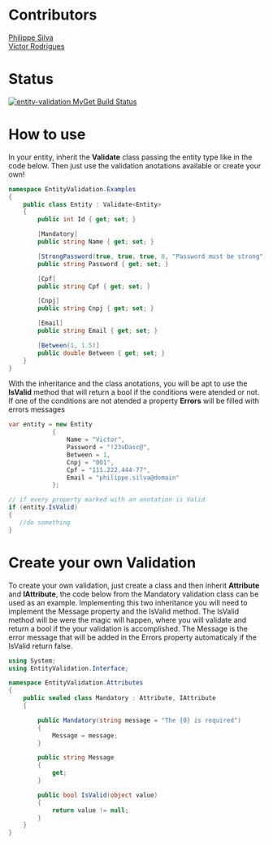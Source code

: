 # Contributors

[Philippe Silva](https://github.com/philippesilva)  
[Victor Rodrigues](https://github.com/victorgare)  

# Status
[![entity-validation MyGet Build Status](https://www.myget.org/BuildSource/Badge/entity-validation?identifier=8e5d0a8d-5b73-43dc-8e7d-ef74a1de0a10)](https://www.myget.org/)

# How to use

In your entity, inherit the **Validate** class passing the entity type like in the code below. Then just use the validation anotations available or create your own!


``` csharp
namespace EntityValidation.Examples
{
    public class Entity : Validate<Entity>
    {
        public int Id { get; set; }

        [Mandatory]
        public string Name { get; set; }

        [StrongPassword(true, true, true, 8, "Password must be strong")]
        public string Password { get; set; }

        [Cpf]
        public string Cpf { get; set; }

        [Cnpj]
        public string Cnpj { get; set; }

        [Email]
        public string Email { get; set; }

        [Between(1, 1.5)]
        public double Between { get; set; }
    }
}
```

With the inheritance and the class anotations, you will be apt to use the **IsValid** method that will return a bool if the conditions were atended or not. If one of the conditions are not atended a property **Errors** will be filled with errors messages

```csharp
var entity = new Entity
            {
                Name = "Victor",
                Password = "!23vDasc@",
                Between = 1,
                Cnpj = "001",
                Cpf = "111.222.444-77",
                Email = "philippe.silva@domain"
            };

// if every property marked with an anotation is Valid
if (entity.IsValid)
{
   //do something   
}
```

# Create your own Validation

To create your own validation, just create a class and then inherit **Attribute** and **IAttribute**, the code below from the Mandatory validation class can be used as an example. Implementing this two inheritance you will need to implement the Message property and the IsValid method. The IsValid method will be were the magic will happen, where you will validate and return a bool if the your validation is accomplished. The Message is the error message that will be added in the Errors property automaticaly if the IsValid return false.

```csharp
using System;
using EntityValidation.Interface;

namespace EntityValidation.Attributes
{
    public sealed class Mandatory : Attribute, IAttribute
    {

        public Mandatory(string message = "The {0} is required")
        {
            Message = message;
        }

        public string Message
        {
            get;
        }

        public bool IsValid(object value)
        {
            return value != null;
        }
    }
}
```
